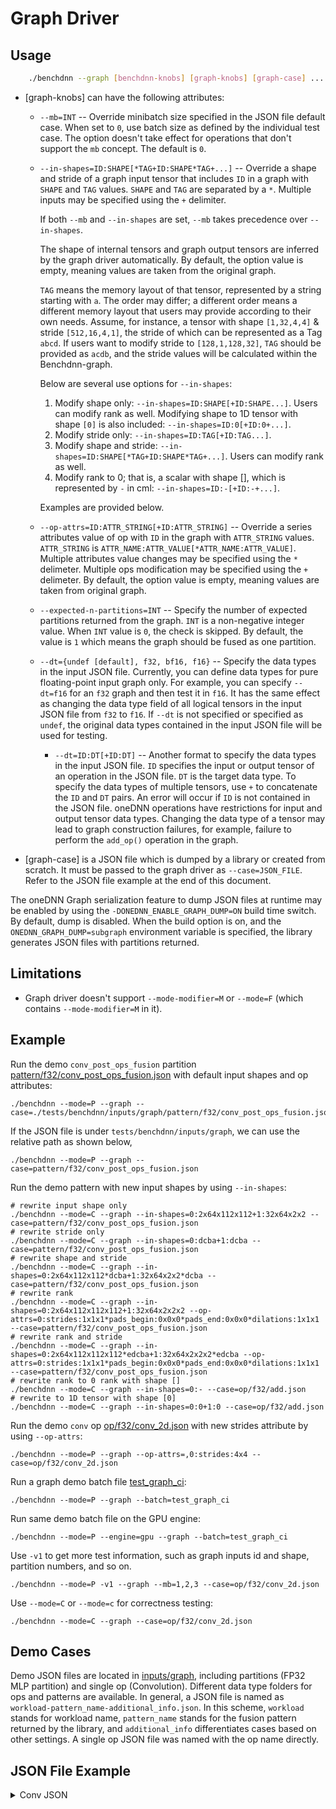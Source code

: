 # Graph Driver

## Usage

``` sh
    ./benchdnn --graph [benchdnn-knobs] [graph-knobs] [graph-case] ...
```

* [graph-knobs] can have the following attributes:

  - `--mb=INT` -- Override minibatch size specified in the JSON file default
      case. When set to `0`, use batch size as defined by the
      individual test case. The option doesn't take effect for
      operations that don't support the `mb` concept. The default is `0`.

  - `--in-shapes=ID:SHAPE[*TAG+ID:SHAPE*TAG+...]` -- Override a shape and
      stride of a graph input tensor that includes `ID` in a graph with `SHAPE` and
      `TAG` values. `SHAPE` and `TAG` are separated by a `*`. Multiple
      inputs may be specified using the `+` delimiter.

      If both `--mb` and `--in-shapes` are set, `--mb` takes precedence
      over `--in-shapes`.

      The shape of internal tensors and graph output tensors are inferred
      by the graph driver automatically. By default, the option value is empty,
      meaning values are taken from the original graph.

      `TAG` means the memory layout of that tensor, represented by a string starting with `a`.
      The order may differ; a different order means a different memory layout that users may
      provide according to their own needs. Assume, for instance, a tensor with shape `[1,32,4,4]`
      & stride `[512,16,4,1]`, the stride of which can be represented as a Tag `abcd`. If users
      want to modify stride to `[128,1,128,32]`, `TAG` should be provided as `acdb`, and the
      stride values will be calculated within the Benchdnn-graph.

      Below are several use options for `--in-shapes`:
      1. Modify shape only: `--in-shapes=ID:SHAPE[+ID:SHAPE...]`. Users can modify
              rank as well. Modifying shape to 1D tensor with shape `[0]` is also included:
              `--in-shapes=ID:0[+ID:0+...]`.
      2. Modify stride only: `--in-shapes=ID:TAG[+ID:TAG...]`.
      3. Modify shape and stride: `--in-shapes=ID:SHAPE[*TAG+ID:SHAPE*TAG+...]`.
              Users can modify rank as well.
      4. Modify rank to 0; that is, a scalar with shape [], which is represented by `-`
              in cml: `--in-shapes=ID:-[+ID:-+...]`.

      Examples are provided below.

  - `--op-attrs=ID:ATTR_STRING[+ID:ATTR_STRING]` -- Override a series attributes
              value of op with `ID` in the graph with `ATTR_STRING` values.
              `ATTR_STRING` is `ATTR_NAME:ATTR_VALUE[*ATTR_NAME:ATTR_VALUE]`.
              Multiple attributes value changes may be specified using the `*`
              delimeter. Multiple ops modification may be specified using the `+`
              delimeter. By default, the option value is empty, meaning values are taken from original graph.
  - `--expected-n-partitions=INT` -- Specify the number of expected partitions
      returned from the graph. `INT` is a non-negative integer value. When `INT`
      value is `0`, the check is skipped. By default, the value is `1` which means
      the graph should be fused as one partition.
  - `--dt={undef [default], f32, bf16, f16}` -- Specify the data types in the
    input JSON file. Currently, you can define data types for pure floating-point
    input graph only. For example, you can specify `--dt=f16` for an `f32` graph
    and then test it in `f16`. It has the same effect as changing the data type
    field of all logical tensors in the input JSON file from `f32` to `f16`. If
    `--dt` is not specified or specified as `undef`, the original data types
    contained in the input JSON file will be used for testing.
    - `--dt=ID:DT[+ID:DT]` -- Another format to specify the data types in the
      input JSON file. `ID` specifies the input or output tensor of an operation
      in the JSON file. `DT` is the target data type. To specify the data types of
      multiple tensors, use `+` to concatenate the `ID` and `DT` pairs. An error
      will occur if `ID` is not contained in the JSON file. oneDNN operations have
      restrictions for input and output tensor data types. Changing the data type
      of a tensor may lead to graph construction failures, for example, failure to
      perform the `add_op()` operation in the graph.

* [graph-case] is a JSON file which is dumped by a library or created from
  scratch. It must be passed to the graph driver as `--case=JSON_FILE`. Refer to
  the JSON file example at the end of this document.

The oneDNN Graph serialization feature to dump JSON files at runtime may be enabled
by using the `-DONEDNN_ENABLE_GRAPH_DUMP=ON` build time switch. By default, dump is
disabled. When the build option is on, and the `ONEDNN_GRAPH_DUMP=subgraph` environment
variable is specified, the library generates JSON files with partitions
returned.

## Limitations

* Graph driver doesn't support `--mode-modifier=M` or `--mode=F` (which contains
  `--mode-modifier=M` in it).

## Example

Run the demo `conv_post_ops_fusion` partition
[pattern/f32/conv_post_ops_fusion.json](../inputs/graph/pattern/f32/conv_post_ops_fusion.json)
with default input shapes and op attributes:

```shell
./benchdnn --mode=P --graph --case=./tests/benchdnn/inputs/graph/pattern/f32/conv_post_ops_fusion.json
```

If the JSON file is under `tests/benchdnn/inputs/graph`, we can use the relative
path as shown below,

```shell
./benchdnn --mode=P --graph --case=pattern/f32/conv_post_ops_fusion.json
```

Run the demo pattern with new input shapes by using `--in-shapes`:

```shell
# rewrite input shape only
./benchdnn --mode=C --graph --in-shapes=0:2x64x112x112+1:32x64x2x2 --case=pattern/f32/conv_post_ops_fusion.json
# rewrite stride only
./benchdnn --mode=C --graph --in-shapes=0:dcba+1:dcba --case=pattern/f32/conv_post_ops_fusion.json
# rewrite shape and stride
./benchdnn --mode=C --graph --in-shapes=0:2x64x112x112*dcba+1:32x64x2x2*dcba --case=pattern/f32/conv_post_ops_fusion.json
# rewrite rank
./benchdnn --mode=C --graph --in-shapes=0:2x64x112x112x112+1:32x64x2x2x2 --op-attrs=0:strides:1x1x1*pads_begin:0x0x0*pads_end:0x0x0*dilations:1x1x1 --case=pattern/f32/conv_post_ops_fusion.json
# rewrite rank and stride
./benchdnn --mode=C --graph --in-shapes=0:2x64x112x112x112*edcba+1:32x64x2x2x2*edcba --op-attrs=0:strides:1x1x1*pads_begin:0x0x0*pads_end:0x0x0*dilations:1x1x1 --case=pattern/f32/conv_post_ops_fusion.json
# rewrite rank to 0 rank with shape []
./benchdnn --mode=C --graph --in-shapes=0:- --case=op/f32/add.json
# rewrite to 1D tensor with shape [0]
./benchdnn --mode=C --graph --in-shapes=0:0+1:0 --case=op/f32/add.json
```

Run the demo `conv` op
[op/f32/conv_2d.json](../inputs/graph/op/f32/conv_2d.json) with new strides
attribute by using `--op-attrs`:

```shell
./benchdnn --mode=P --graph --op-attrs=,0:strides:4x4 --case=op/f32/conv_2d.json
```

Run a graph demo batch file [test_graph_ci](../inputs/graph/test_graph_ci):

```shell
./benchdnn --mode=P --graph --batch=test_graph_ci
```

Run same demo batch file on the GPU engine:

```shell
./benchdnn --mode=P --engine=gpu --graph --batch=test_graph_ci
```

Use `-v1` to get more test information, such as graph inputs id and shape,
partition numbers, and so on.

```shell
./benchdnn --mode=P -v1 --graph --mb=1,2,3 --case=op/f32/conv_2d.json
```

Use `--mode=C` or `--mode=c` for correctness testing:

```shell
./benchdnn --mode=C --graph --case=op/f32/conv_2d.json
```

## Demo Cases

Demo JSON files are located in [inputs/graph](../inputs/graph), including
partitions (FP32 MLP partition) and single op (Convolution). Different
data type folders for ops and patterns are available. In general, a JSON file is named as
`workload-pattern_name-additional_info.json`. In this scheme, `workload` stands
for workload name, `pattern_name` stands for the fusion pattern returned by the
library, and `additional_info` differentiates cases based on other settings.
A single op JSON file was named with the op name directly.

## JSON File Example
<details>
    <summary>Conv JSON</summary>

~~~json
{
  "version": "0.5.0",
  "engine_kind": "cpu",
  "fpmath_mode": "strict",
  "graph": [
    {
      "id": 0,
      "name": "Convolution",
      "kind": "Convolution",
      "attrs": {
        "strides": {
          "type": "s64[]",
          "value": [
            2,
            2
          ]
        },
        "pads_begin": {
          "type": "s64[]",
          "value": [
            0,
            0
          ]
        },
        "auto_pad": {
          "type": "string",
          "value": "None"
        },
        "data_format": {
          "type": "string",
          "value": "NCX"
        },
        "pads_end": {
          "type": "s64[]",
          "value": [
            -1,
            -1
          ]
        },
        "groups": {
          "type": "s64",
          "value": 1
        },
        "dilations": {
          "type": "s64[]",
          "value": [
            1,
            1
          ]
        },
        "weights_format": {
          "type": "string",
          "value": "OIX"
        }
      },
      "inputs": [
        {
          "id": 0,
          "dtype": "f32",
          "shape": [
            28,
            512,
            28,
            28
          ],
          "stride": [
            401408,
            1,
            14336,
            512
          ],
          "layout_type": "strided",
          "property_type": "undef"
        },
        {
          "id": 1,
          "dtype": "f32",
          "shape": [
            1024,
            512,
            1,
            1
          ],
          "stride": [
            512,
            1,
            1,
            1
          ],
          "layout_type": "strided",
          "property_type": "constant"
        }
      ],
      "outputs": [
        {
          "id": 2,
          "dtype": "f32",
          "shape": [
            28,
            1024,
            14,
            14
          ],
          "stride": [
            200704,
            1,
            14336,
            1024
          ],
          "layout_type": "strided",
          "property_type": "undef"
        }
      ]
    }
  ]
}
~~~
</details>
